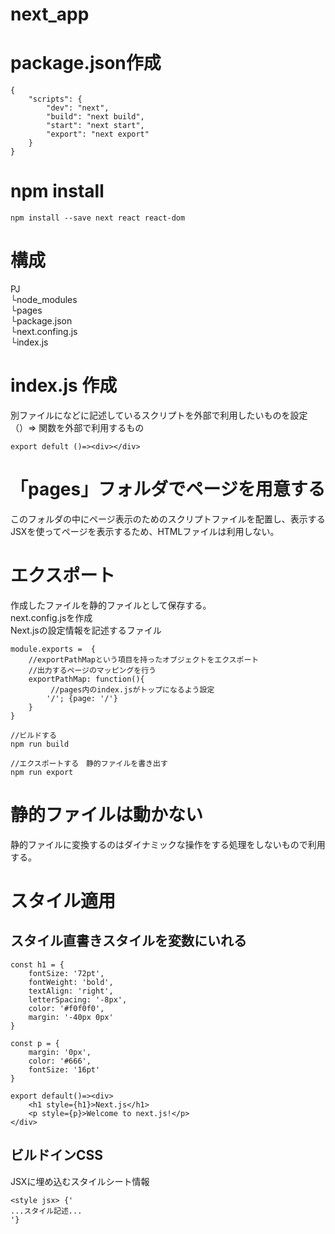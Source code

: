 # next_app

# package.json作成
```
{
    "scripts": {
        "dev": "next",
        "build": "next build",
        "start": "next start",
        "export": "next export"
    }
}
```

# npm install
```
npm install --save next react react-dom
```

# 構成
PJ  
└node_modules  
└pages  
└package.json  
└next.confing.js  
└index.js  

# index.js 作成
別ファイルになどに記述しているスクリプトを外部で利用したいものを設定<br>
（）=> 関数を外部で利用するもの<br>
```
export defult ()=><div></div>
```

# 「pages」フォルダでページを用意する
このフォルダの中にページ表示のためのスクリプトファイルを配置し、表示する<br>
JSXを使ってページを表示するため、HTMLファイルは利用しない。<br>

# エクスポート
作成したファイルを静的ファイルとして保存する。<br>
next.config.jsを作成  
Next.jsの設定情報を記述するファイル  
```
module.exports =  {
    //exportPathMapという項目を持ったオブジェクトをエクスポート
    //出力するページのマッピングを行う
    exportPathMap: function(){
    　　　//pages内のindex.jsがトップになるよう設定
        '/'; {page: '/'}
    }
}
```

```
//ビルドする
npm run build

//エクスポートする　静的ファイルを書き出す
npm run export
```

# 静的ファイルは動かない
静的ファイルに変換するのはダイナミックな操作をする処理をしないもので利用する。

# スタイル適用
## スタイル直書きスタイルを変数にいれる
```
const h1 = {
    fontSize: '72pt',
    fontWeight: 'bold',
    textAlign: 'right',
    letterSpacing: '-8px',
    color: '#f0f0f0',
    margin: '-40px 0px'
}

const p = {
    margin: '0px',
    color: '#666',
    fontSize: '16pt'
}

export default()=><div>
    <h1 style={h1}>Next.js</h1>
    <p style={p}>Welcome to next.js!</p>
</div>
```

## ビルドインCSS
JSXに埋め込むスタイルシート情報
```
<style jsx> {'
...スタイル記述...
'}


